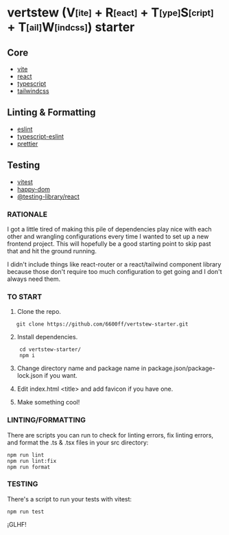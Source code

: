 # vertstew (V<sub><sup>\[ite\]</sub></sup> + R<sub><sup>\[eact\]</sub></sup> + T<sub><sup>\[ype\]</sub></sup>S<sub><sup>\[cript\]</sub></sup> + T<sub><sup>\[ail\]</sub></sup>W<sub><sup>\[indcss\]</sub></sup>) starter

## Core

- [vite](https://vitejs.dev/)
- [react](https://react.dev/)
- [typescript](https://www.typescriptlang.org/)
- [tailwindcss](https://tailwindcss.com/)

## Linting & Formatting

- [eslint](https://eslint.org/)
- [typescript-eslint](https://typescript-eslint.io/)
- [prettier](https://prettier.io/)

## Testing

- [vitest](https://vitest.dev/)
- [happy-dom](https://github.com/capricorn86/happy-dom)
- [@testing-library/react](https://testing-library.com/docs/react-testing-library/intro)

### RATIONALE

I got a little tired of making this pile of dependencies play nice with each other and wrangling configurations every time I wanted to set up a new frontend project. This will hopefully be a good starting point to skip past that and hit the ground running.

I didn't include things like react-router or a react/tailwind component library because those don't require too much configuration to get going and I don't always need them.

### TO START

1. Clone the repo.

```
   git clone https://github.com/6600ff/vertstew-starter.git
```

2. Install dependencies.

```
    cd vertstew-starter/
    npm i
```

3. Change directory name and package name in package.json/package-lock.json if you want.

4. Edit index.html \<title> and add favicon if you have one.

5. Make something cool!

### LINTING/FORMATTING

There are scripts you can run to check for linting errors, fix linting errors, and format the .ts & .tsx files in your src directory:

```
npm run lint
npm run lint:fix
npm run format
```

### TESTING

There's a script to run your tests with vitest:

```
npm run test
```

¡GLHF!
